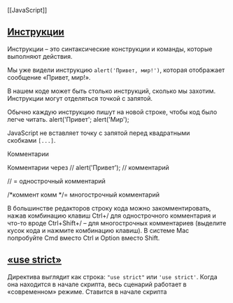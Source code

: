 [[JavaScript]]

## [Инструкции](https://learn.javascript.ru/structure#instruktsii)

Инструкции – это синтаксические конструкции и команды, которые выполняют действия.

Мы уже видели инструкцию `alert('Привет, мир!')`, которая отображает сообщение «Привет, мир!».

В нашем коде может быть столько инструкций, сколько мы захотим. Инструкции могут отделяться точкой с запятой.

Обычно каждую инструкцию пишут на новой строке, чтобы код было легче читать.
alert('Привет';
alert('Мир');

JavaScript не вставляет точку с запятой перед квадратными скобками `[...]`. 

Комментарии

Комментарии через //
alert('Привет'); // комментарий

// = однострочный комментарий

/*коммент
комм
*/= многострочный комментарий

В большинстве редакторов строку кода можно закомментировать, нажав комбинацию клавиш Ctrl+/ для однострочного комментария и что-то вроде Ctrl+Shift+/ – для многострочных комментариев (выделите кусок кода и нажмите комбинацию клавиш). В системе Mac попробуйте Cmd вместо Ctrl и Option вместо Shift.

## [«use strict»](https://learn.javascript.ru/strict-mode#use-strict)

Директива выглядит как строка: `"use strict"` или `'use strict'`. Когда она находится в начале скрипта, весь сценарий работает в «современном» режиме.
Ставится в начале скрипта


